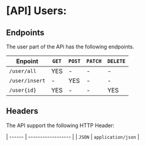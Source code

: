 [API] Users: 
==========================

## Endpoints

The user part of the APi has the following endpoints.

| Enpoint       | `GET` | `POST`| `PATCH`| `DELETE` |
| ------------- | ----- | ----- | ------ | -------- |
| `/user/all`   | YES   | -     | -      | -        |
| `/user/insert`| -     | YES   | -      | -        |
| `/user{id}`   | YES   | -     | -      | YES      |

## Headers

The API support the following HTTP Header: 

| ------ | ------------------ |
| `JSON` | `application/json` |
